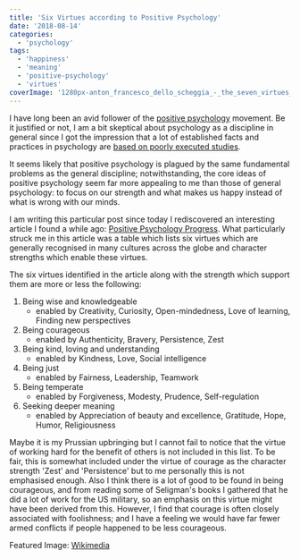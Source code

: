 ```yaml
---
title: 'Six Virtues according to Positive Psychology'
date: '2018-08-14'
categories:
  - 'psychology'
tags:
  - 'happiness'
  - 'meaning'
  - 'positive-psychology'
  - 'virtues'
coverImage: '1280px-anton_francesco_dello_scheggia_-_the_seven_virtues_-_google_art_project.jpg'
---
```


I have long been an avid follower of the [positive psychology](https://mappalicious.com/2016/02/14/10-more-blogs-on-positive-psychology-and-adjacent-you-need-to-know/) movement. Be it justified or not, I am a bit skeptical about psychology as a discipline in general since I got the impression that a lot of established facts and practices in psychology are [based on poorly executed studies](https://www.smithsonianmag.com/science-nature/scientists-replicated-100-psychology-studies-and-fewer-half-got-same-results-180956426/).

It seems likely that positive psychology is plagued by the same fundamental problems as the general discipline; notwithstanding, the core ideas of positive psychology seem far more appealing to me than those of general psychology: to focus on our strength and what makes us happy instead of what is wrong with our minds.

I am writing this particular post since today I rediscovered an interesting article I found a while ago: [Positive Psychology Progress](https://www.ncbi.nlm.nih.gov/pubmed/16045394). What particularly struck me in this article was a table which lists six virtues which are generally recognised in many cultures across the globe and character strengths which enable these virtues.

The six virtues identified in the article along with the strength which support them are more or less the following:

1. Being wise and knowledgeable
   - enabled by Creativity, Curiosity, Open-mindedness, Love of learning, Finding new perspectives
2. Being courageous
   - enabled by Authenticity, Bravery, Persistence, Zest
3. Being kind, loving and understanding
   - enabled by Kindness, Love, Social intelligence
4. Being just
   - enabled by Fairness, Leadership, Teamwork
5. Being temperate
   - enabled by Forgiveness, Modesty, Prudence, Self-regulation
6. Seeking deeper meaning
   - enabled by Appreciation of beauty and excellence, Gratitude, Hope, Humor, Religiousness

Maybe it is my Prussian upbringing but I cannot fail to notice that the virtue of working hard for the benefit of others is not included in this list. To be fair, this is somewhat included under the virtue of courage as the character strength 'Zest' and 'Persistence' but to me personally this is not emphasised enough. Also I think there is a lot of good to be found in being courageous, and from reading some of Seligman's books I gathered that he did a lot of work for the US military, so an emphasis on this virtue might have been derived from this. However, I find that courage is often closely associated with foolishness; and I have a feeling we would have far fewer armed conflicts if people happened to be less courageous.

Featured Image: [Wikimedia](https://upload.wikimedia.org/wikipedia/commons/thumb/1/13/Anton_Francesco_dello_Scheggia_-_The_Seven_Virtues_-_Google_Art_Project.jpg/1280px-Anton_Francesco_dello_Scheggia_-_The_Seven_Virtues_-_Google_Art_Project.jpg)
